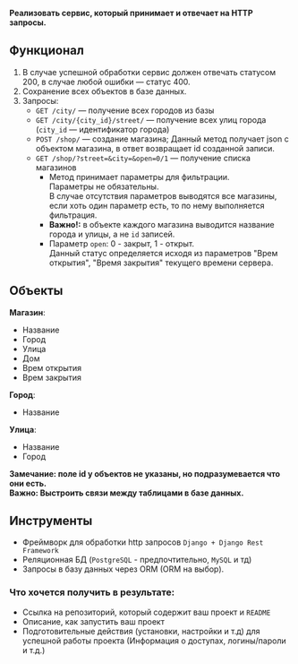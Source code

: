 **Реализовать сервис, который принимает и отвечает на HTTP запросы.**

## Функционал

1. В случае успешной обработки сервис должен отвечать статусом 200, в случае любой ошибки — статус 400.
2. Сохранение всех объектов в базе данных.
3. Запросы:
   - `GET /city/` — получение всех городов из базы
   - `GET /city/{city_id}/street/` — получение всех улиц города
   (`city_id` — идентификатор города)
   - `POST /shop/` — создание магазина; Данный метод получает json c объектом магазина, в ответ
   возвращает id созданной записи.
   - `GET /shop/?street=&city=&open=0/1` — получение списка магазинов
     - Метод принимает параметры для фильтрации.<br> 
     Параметры не обязательны.<br> 
     В случае отсутствия параметров выводятся все магазины, если хоть один параметр есть, 
     то по нему выполняется фильтрация. 
     - **Важно!:** в объекте каждого магазина выводится название города и улицы, а не `id` записей. 
     - Параметр `open`: 0 - закрыт, 1 - открыт.<br> 
     Данный статус определяется исходя из параметров "Врем открытия", "Время закрытия"  текущего времени сервера.

## Объекты

**Магазин**:
- Название 
- Город
- Улица
- Дом
- Врем открытия
- Врем закрытия

**Город**:
- Название

**Улица**:
- Название
- Город

**Замечание: поле id у объектов не указаны, но подразумевается что они есть.<br>**
**Важно: Выстроить связи между таблицами в базе данных.**

## Инструменты
- Фреймворк для обработки http запросов `Djаngo + Djаngo Rest Frаmework`
- Реляционная БД (`PostgreSQL` - предпочтительно, `MySQL` и тд)
- Запросы в базу данных через ORM (ORM на выбор).

### Что хочется получить в результате:
- Ссылка на репозиторий, который содержит ваш проект и `README`
- Описание, как запустить ваш проект
- Подготовительные действия (установки, настройки и т.д) для успешной работы проекта 
(Информация о доступах, логины/пароли и т.д.)